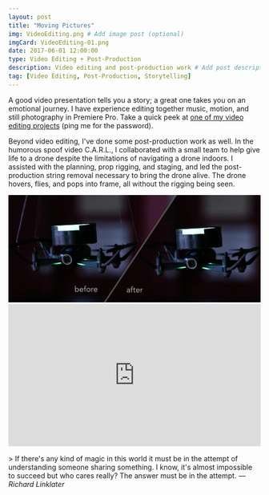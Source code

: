 ```yaml
---
layout: post
title: "Moving Pictures"
img: VideoEditing.png # Add image post (optional)
imgCard: VideoEditing-01.png
date: 2017-06-01 12:00:00 
type: Video Editing + Post-Production
description: Video editing and post-production work # Add post description (optional)
tag: [Video Editing, Post-Production, Storytelling]
---
```

A good video presentation tells you a story; a great one takes you on an emotional journey. I have experience editing together music, motion, and still photography in Premiere Pro. Take a quick peek at <a href="https://vimeo.com/276660710" target="_blank">one of my video editing projects</a> (ping me for the password).

Beyond video editing, I've done some post-production work as well.  In the humorous spoof video C.A.R.L., I collaborated with a small team to help give life to a drone despite the limitations of navigating a drone indoors.  I assisted with the planning, prop rigging, and staging, and led the post-production string removal necessary to bring the drone alive.  The drone hovers, flies, and pops into frame, all without the rigging being seen. 

<div class="post_image_addl">
    <img src="/assets/img/Post-Production.png" alt="Showing Post-Production Wire Removal">
</div>
<div style="padding:56.25% 0 0 0;position:relative;"><iframe src="https://player.vimeo.com/video/261211423?byline=0&portrait=0" style="position:absolute;top:0;left:0;width:100%;height:100%;" frameborder="0" webkitallowfullscreen mozallowfullscreen allowfullscreen></iframe></div><script src="https://player.vimeo.com/api/player.js"></script>

<br/>
> If there's any kind of magic in this world it must be in the attempt of understanding someone sharing something. I know, it's almost impossible to succeed but who cares really? The answer must be in the attempt. <cite>― Richard Linklater</cite>